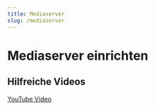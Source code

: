 ```yaml
---
title: Mediaserver
slug: /mediaserver
---
```


# Mediaserver einrichten

## Hilfreiche Videos
[YouTube Video](https://www.youtube.com/watch?v=3GpaxFYe3MU)